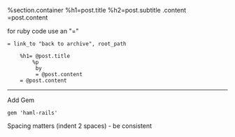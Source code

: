%section.container
%h1=post.title
%h2=post.subtitle
    .content
    =post.content
    
for ruby code use an "=" 

    = link_to "back to archive", root_path

        %h1= @post.title
            %p 
             by
             = @post.content
        = @post.content
________

Add Gem

    gem 'haml-rails'
    
Spacing matters (indent 2 spaces) - be consistent






    
    